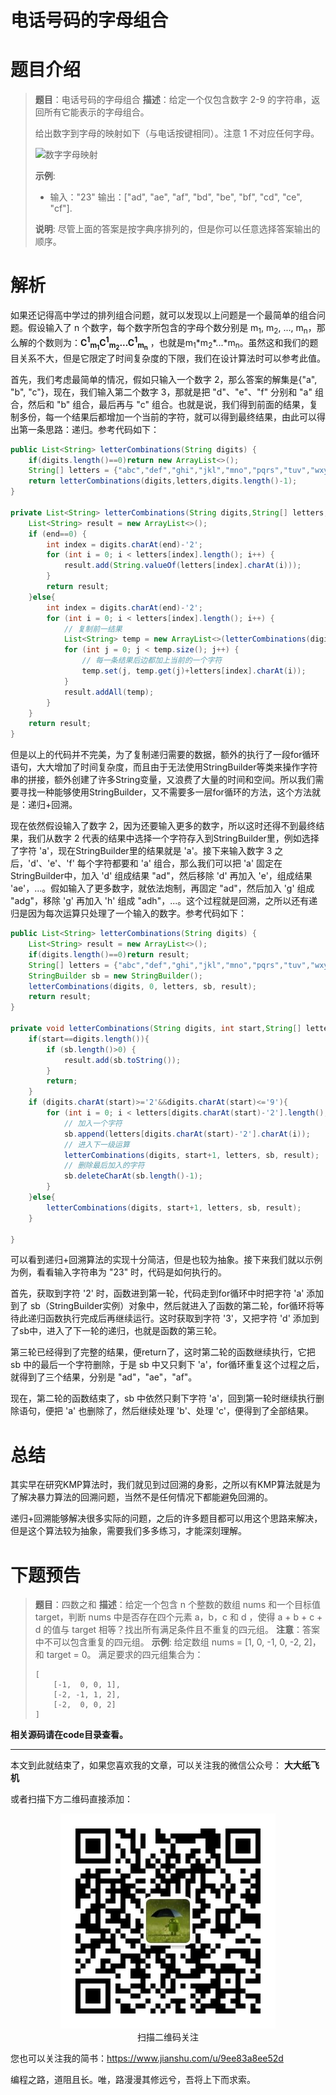 # 电话号码的字母组合

# 题目介绍

> **题目**：电话号码的字母组合
> **描述**：给定一个仅包含数字 2-9 的字符串，返回所有它能表示的字母组合。
> 
> 给出数字到字母的映射如下（与电话按键相同）。注意 1 不对应任何字母。
>
> ![数字字母映射](https://upload-images.jianshu.io/upload_images/1696815-9979c53de963eb3a.png?imageMogr2/auto-orient/strip%7CimageView2/2/w/1240)
>
> **示例**:
> * 输入："23"
> 输出：["ad", "ae", "af", "bd", "be", "bf", "cd", "ce", "cf"].
>
> **说明**: 尽管上面的答案是按字典序排列的，但是你可以任意选择答案输出的顺序。

# 解析

如果还记得高中学过的排列组合问题，就可以发现以上问题是一个最简单的组合问题。假设输入了 n 个数字，每个数字所包含的字母个数分别是 m<sub>1</sub>, m<sub>2</sub>, ..., m<sub>n</sub>，那么解的个数则为：**C<sup>1</sup><sub>m<sub>1</sub></sub>C<sup>1</sup><sub>m<sub>2</sub></sub>...C<sup>1</sup><sub>m<sub>n</sub></sub>** ，也就是m<sub>1</sub>\*m<sub>2</sub>\*...\*m<sub>n</sub>。虽然这和我们的题目关系不大，但是它限定了时间复杂度的下限，我们在设计算法时可以参考此值。

首先，我们考虑最简单的情况，假如只输入一个数字 2，那么答案的解集是{"a", "b", "c"}，现在，我们输入第二个数字 3，那就是把 "d"、"e"、"f" 分别和 "a" 组合，然后和 "b" 组合，最后再与 "c" 组合。也就是说，我们得到前面的结果，复制多份，每一个结果后都增加一个当前的字符，就可以得到最终结果，由此可以得出第一条思路：递归。参考代码如下：

```java
public List<String> letterCombinations(String digits) {
    if(digits.length()==0)return new ArrayList<>();
    String[] letters = {"abc","def","ghi","jkl","mno","pqrs","tuv","wxyz"};
    return letterCombinations(digits,letters,digits.length()-1);
}

private List<String> letterCombinations(String digits,String[] letters, int end) {
    List<String> result = new ArrayList<>();
    if (end==0) {
        int index = digits.charAt(end)-'2';
        for (int i = 0; i < letters[index].length(); i++) {
            result.add(String.valueOf(letters[index].charAt(i)));
        }
        return result;
    }else{
        int index = digits.charAt(end)-'2';
        for (int i = 0; i < letters[index].length(); i++) {
            // 复制前一结果
            List<String> temp = new ArrayList<>(letterCombinations(digits, letters, end-1));
            for (int j = 0; j < temp.size(); j++) {
                // 每一条结果后边都加上当前的一个字符
                temp.set(j, temp.get(j)+letters[index].charAt(i));
            }
            result.addAll(temp);
        }
    }
    return result;
}
```

但是以上的代码并不完美，为了复制递归需要的数据，额外的执行了一段for循环语句，大大增加了时间复杂度，而且由于无法使用StringBuilder等类来操作字符串的拼接，额外创建了许多String变量，又浪费了大量的时间和空间。所以我们需要寻找一种能够使用StringBuilder，又不需要多一层for循环的方法，这个方法就是：递归+回溯。

现在依然假设输入了数字 2，因为还要输入更多的数字，所以这时还得不到最终结果，我们从数字 2 代表的结果中选择一个字符存入到StringBuilder里，例如选择了字符 'a'，现在StringBuilder里的结果就是 'a'。接下来输入数字 3 之后，'d'、'e'、'f' 每个字符都要和 'a' 组合，那么我们可以把 'a' 固定在StringBuilder中，加入 'd' 组成结果 "ad"，然后移除 'd' 再加入 'e'，组成结果 'ae'，...。假如输入了更多数字，就依法炮制，再固定 "ad"，然后加入 'g' 组成 "adg"，移除 'g' 再加入 'h' 组成 "adh"，...。这个过程就是回溯，之所以还有递归是因为每次运算只处理了一个输入的数字。参考代码如下：

```java
public List<String> letterCombinations(String digits) {
    List<String> result = new ArrayList<>();
    if(digits.length()==0)return result;
    String[] letters = {"abc","def","ghi","jkl","mno","pqrs","tuv","wxyz"};
    StringBuilder sb = new StringBuilder();
    letterCombinations(digits, 0, letters, sb, result);
    return result;
}

private void letterCombinations(String digits, int start,String[] letters, StringBuilder sb, List<String> result){
    if(start==digits.length()){
        if (sb.length()>0) {
            result.add(sb.toString());
        }
        return;
    }
    if (digits.charAt(start)>='2'&&digits.charAt(start)<='9'){
        for (int i = 0; i < letters[digits.charAt(start)-'2'].length(); i++) {
            // 加入一个字符
            sb.append(letters[digits.charAt(start)-'2'].charAt(i));
            // 进入下一级运算
            letterCombinations(digits, start+1, letters, sb, result);
            // 删除最后加入的字符
            sb.deleteCharAt(sb.length()-1);
        }
    }else{
        letterCombinations(digits, start+1, letters, sb, result);
    }

}
```

可以看到递归+回溯算法的实现十分简洁，但是也较为抽象。接下来我们就以示例为例，看看输入字符串为 "23" 时，代码是如何执行的。

首先，获取到字符 '2' 时，函数进到第一轮，代码走到for循环中时把字符 'a' 添加到了 sb（StringBuilder实例）对象中，然后就进入了函数的第二轮，for循环将等待此递归函数执行完成后再继续运行。这时获取到字符 '3'，又把字符 'd' 添加到了sb中，进入了下一轮的递归，也就是函数的第三轮。

第三轮已经得到了完整的结果，便return了，这时第二轮的函数继续执行，它把 sb 中的最后一个字符删除，于是 sb 中又只剩下 'a'，for循环重复这个过程之后，就得到了三个结果，分别是 "ad"，"ae"，"af"。

现在，第二轮的函数结束了，sb 中依然只剩下字符 'a'，回到第一轮时继续执行删除语句，便把 'a' 也删除了，然后继续处理 'b'、处理 'c'，便得到了全部结果。

# 总结

其实早在研究KMP算法时，我们就见到过回溯的身影，之所以有KMP算法就是为了解决暴力算法的回溯问题，当然不是任何情况下都能避免回溯的。

递归+回溯能够解决很多实际的问题，之后的许多题目都可以用这个思路来解决，但是这个算法较为抽象，需要我们多多练习，才能深刻理解。

# 下题预告

> **题目**：四数之和
> **描述**：给定一个包含 n 个整数的数组 nums 和一个目标值 target，判断 nums 中是否存在四个元素 a，b，c 和 d ，使得 a + b + c + d 的值与 target 相等？找出所有满足条件且不重复的四元组。
> **注意**：答案中不可以包含重复的四元组。
> **示例**:
> 给定数组 nums = [1, 0, -1, 0, -2, 2]，和 target = 0。
> 满足要求的四元组集合为：
> ```   
> [
>     [-1,  0, 0, 1],
>     [-2, -1, 1, 2],
>     [-2,  0, 0, 2]
> ] 
> ```

**相关源码请在code目录查看。**

---

本文到此就结束了，如果您喜欢我的文章，可以关注我的微信公众号： **大大纸飞机** 

或者扫描下方二维码直接添加：

<div align="center"><img src ="./image/qrcode.jpg" /><br/>扫描二维码关注</div>

您也可以关注我的简书：https://www.jianshu.com/u/9ee83a8ee52d

编程之路，道阻且长。唯，路漫漫其修远兮，吾将上下而求索。